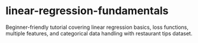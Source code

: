 # linear-regression-fundamentals
Beginner-friendly tutorial covering linear regression basics, loss functions, multiple features, and categorical data handling with restaurant tips dataset.
